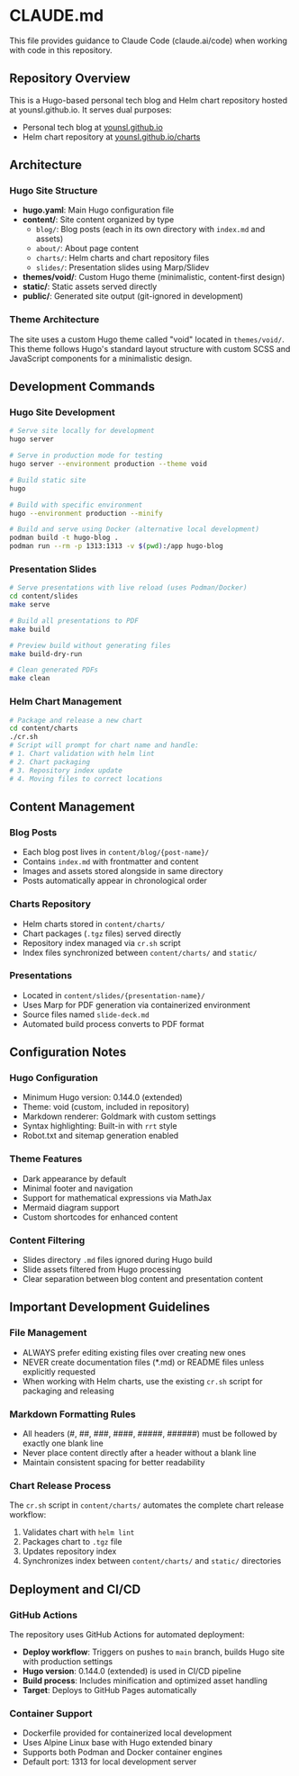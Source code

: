 # CLAUDE.md

This file provides guidance to Claude Code (claude.ai/code) when working with code in this repository.

## Repository Overview

This is a Hugo-based personal tech blog and Helm chart repository hosted at younsl.github.io. It serves dual purposes:
- Personal tech blog at [younsl.github.io](https://younsl.github.io)
- Helm chart repository at [younsl.github.io/charts](https://younsl.github.io/charts)

## Architecture

### Hugo Site Structure
- **hugo.yaml**: Main Hugo configuration file
- **content/**: Site content organized by type
  - `blog/`: Blog posts (each in its own directory with `index.md` and assets)
  - `about/`: About page content
  - `charts/`: Helm charts and chart repository files
  - `slides/`: Presentation slides using Marp/Slidev
- **themes/void/**: Custom Hugo theme (minimalistic, content-first design)
- **static/**: Static assets served directly
- **public/**: Generated site output (git-ignored in development)

### Theme Architecture
The site uses a custom Hugo theme called "void" located in `themes/void/`. This theme follows Hugo's standard layout structure with custom SCSS and JavaScript components for a minimalistic design.

## Development Commands

### Hugo Site Development
```bash
# Serve site locally for development
hugo server

# Serve in production mode for testing
hugo server --environment production --theme void

# Build static site
hugo

# Build with specific environment
hugo --environment production --minify

# Build and serve using Docker (alternative local development)
podman build -t hugo-blog .
podman run --rm -p 1313:1313 -v $(pwd):/app hugo-blog
```

### Presentation Slides
```bash
# Serve presentations with live reload (uses Podman/Docker)
cd content/slides
make serve

# Build all presentations to PDF
make build

# Preview build without generating files
make build-dry-run

# Clean generated PDFs
make clean
```

### Helm Chart Management
```bash
# Package and release a new chart
cd content/charts
./cr.sh
# Script will prompt for chart name and handle:
# 1. Chart validation with helm lint
# 2. Chart packaging
# 3. Repository index update
# 4. Moving files to correct locations
```

## Content Management

### Blog Posts
- Each blog post lives in `content/blog/{post-name}/`
- Contains `index.md` with frontmatter and content
- Images and assets stored alongside in same directory
- Posts automatically appear in chronological order

### Charts Repository
- Helm charts stored in `content/charts/`
- Chart packages (`.tgz` files) served directly
- Repository index managed via `cr.sh` script
- Index files synchronized between `content/charts/` and `static/`

### Presentations
- Located in `content/slides/{presentation-name}/`
- Uses Marp for PDF generation via containerized environment
- Source files named `slide-deck.md`
- Automated build process converts to PDF format

## Configuration Notes

### Hugo Configuration
- Minimum Hugo version: 0.144.0 (extended)
- Theme: void (custom, included in repository)
- Markdown renderer: Goldmark with custom settings
- Syntax highlighting: Built-in with `rrt` style
- Robot.txt and sitemap generation enabled

### Theme Features
- Dark appearance by default
- Minimal footer and navigation
- Support for mathematical expressions via MathJax
- Mermaid diagram support
- Custom shortcodes for enhanced content

### Content Filtering
- Slides directory `.md` files ignored during Hugo build
- Slide assets filtered from Hugo processing
- Clear separation between blog content and presentation content

## Important Development Guidelines

### File Management
- ALWAYS prefer editing existing files over creating new ones
- NEVER create documentation files (*.md) or README files unless explicitly requested
- When working with Helm charts, use the existing `cr.sh` script for packaging and releasing

### Markdown Formatting Rules
- All headers (#, ##, ###, ####, #####, ######) must be followed by exactly one blank line
- Never place content directly after a header without a blank line
- Maintain consistent spacing for better readability

### Chart Release Process
The `cr.sh` script in `content/charts/` automates the complete chart release workflow:
1. Validates chart with `helm lint`
2. Packages chart to `.tgz` file
3. Updates repository index
4. Synchronizes index between `content/charts/` and `static/` directories

## Deployment and CI/CD

### GitHub Actions
The repository uses GitHub Actions for automated deployment:
- **Deploy workflow**: Triggers on pushes to `main` branch, builds Hugo site with production settings
- **Hugo version**: 0.144.0 (extended) is used in CI/CD pipeline
- **Build process**: Includes minification and optimized asset handling
- **Target**: Deploys to GitHub Pages automatically

### Container Support
- Dockerfile provided for containerized local development
- Uses Alpine Linux base with Hugo extended binary
- Supports both Podman and Docker container engines
- Default port: 1313 for local development server